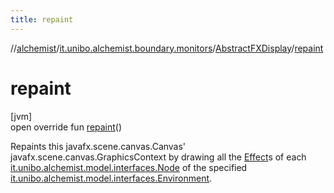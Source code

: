 ```yaml
---
title: repaint
---
```

//[alchemist](../../../index.html)/[it.unibo.alchemist.boundary.monitors](../index.html)/[AbstractFXDisplay](index.html)/[repaint](repaint.html)



# repaint



[jvm]\
open override fun [repaint](repaint.html)()



Repaints this javafx.scene.canvas.Canvas' javafx.scene.canvas.GraphicsContext by drawing all the [Effect](../../it.unibo.alchemist.boundary.gui.effects/-effect-f-x/index.html)s of each [it.unibo.alchemist.model.interfaces.Node](../../it.unibo.alchemist.model.interfaces/-node/index.html) of the specified [it.unibo.alchemist.model.interfaces.Environment](../../it.unibo.alchemist.model.interfaces/-environment/index.html).




